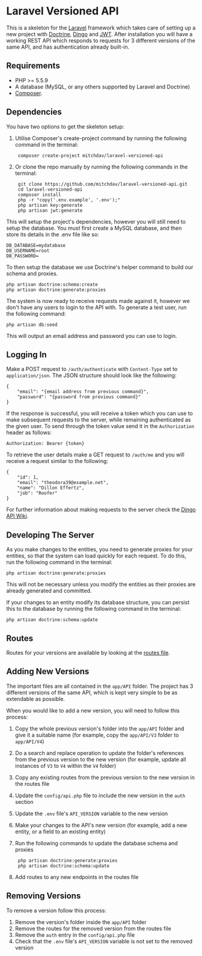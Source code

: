 # Laravel Versioned API

This is a skeleton for the [Laravel](https://laravel.com/) framework which takes care of setting up a new project with [Doctrine](http://www.laraveldoctrine.org/), [Dingo](https://github.com/dingo/api) and [JWT](https://github.com/tymondesigns/jwt-auth). After installation you will have a working REST API which responds to requests for 3 different versions of the same API, and has authentication already built-in.

## Requirements
* PHP >= 5.5.9
* A database (MySQL, or any others supported by Laravel and Doctrine)
* [Composer](https://getcomposer.org/).

## Dependencies
You have two options to get the skeleton setup:

1. Utilise Composer's create-project command by running the following command in the terminal:

		composer create-project mitchdav/laravel-versioned-api
1. Or clone the repo manually by running the following commands in the terminal:

		git clone https://github.com/mitchdav/laravel-versioned-api.git
		cd laravel-versioned-api
		composer install
		php -r "copy('.env.example', '.env');"
		php artisan key:generate
		php artisan jwt:generate

This will setup the project's dependencies, however you will still need to setup the database. You must first create a MySQL database, and then store its details in the .env file like so:

	DB_DATABASE=mydatabase
    DB_USERNAME=root
    DB_PASSWORD=

To then setup the database we use Doctrine's helper command to build our schema and proxies.

	php artisan doctrine:schema:create
	php artisan doctrine:generate:proxies
	
The system is now ready to receive requests made against it, however we don't have any users to login to the API with. To generate a test user, run the following command:

	php artisan db:seed

This will output an email address and password you can use to login.

## Logging In
Make a POST request to ```/auth/authenticate``` with ```Content-Type``` set to ```application/json```. The JSON structure should look like the following:
	
	{
	    "email": "{email address from previous command}",
	    "password": "{password from previous command}"
	}

If the response is successful, you will receive a token which you can use to make subsequent requests to the server, while remaining authenticated as the given user. To send through the token value send it in the ```Authorization``` header as follows:

	Authorization: Bearer {token}
	
To retrieve the user details make a GET request to ```/auth/me``` and you will receive a request similar to the following:

    {
        "id": 1,
        "email": "theodora39@example.net",
        "name": "Dillon Effertz",
        "job": "Roofer"
    }

For further information about making requests to the server check the [Dingo API Wiki](https://github.com/dingo/api/wiki).
	
## Developing The Server
As you make changes to the entities, you need to generate proxies for your entities, so that the system can load quickly for each request. To do this, run the following command in the terminal:

	php artisan doctrine:generate:proxies

This will not be necessary unless you modify the entities as their proxies are already generated and committed.

If your changes to an entity modify its database structure, you can persist this to the database by running the following command in the terminal:

	php artisan doctrine:schema:update

## Routes
Routes for your versions are available by looking at the [routes file](https://github.com/mitchdav/laravel-versioned-api/blob/master/app/Http/routes.php).

## Adding New Versions
The important files are all contained in the ```app/API``` folder. The project has 3 different versions of the same API, which is kept very simple to be as extendable as possible.

When you would like to add a new version, you will need to follow this process:

1. Copy the whole previous version's folder into the ```app/API``` folder and give it a suitable name (for example, copy the ```app/API/V3``` folder to ```app/API/V4```)
1. Do a search and replace operation to update the folder's references from the previous version to the new version (for example, update all instances of ```V3``` to ```V4``` within the ```V4``` folder)
1. Copy any existing routes from the previous version to the new version in the routes file
1. Update the ```config/api.php``` file to include the new version in the ```auth``` section
1. Update the ```.env``` file's ```API_VERSION``` variable to the new version
1. Make your changes to the API's new version (for example, add a new entity, or a field to an existing entity)
1. Run the following commands to update the database schema and proxies

		php artisan doctrine:generate:proxies
		php artisan doctrine:schema:update
1. Add routes to any new endpoints in the routes file

## Removing Versions
To remove a version follow this process:

1. Remove the version's folder inside the ```app/API``` folder
1. Remove the routes for the removed version from the routes file
1. Remove the ```auth``` entry in the ```config/api.php``` file
1. Check that the ```.env``` file's ```API_VERSION``` variable is not set to the removed version